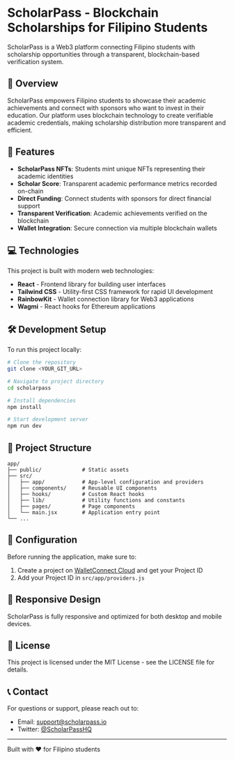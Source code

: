 # ScholarPass - Blockchain Scholarships for Filipino Students

ScholarPass is a Web3 platform connecting Filipino students with scholarship opportunities through a transparent, blockchain-based verification system.

## 🌟 Overview

ScholarPass empowers Filipino students to showcase their academic achievements and connect with sponsors who want to invest in their education. Our platform uses blockchain technology to create verifiable academic credentials, making scholarship distribution more transparent and efficient.

## 🚀 Features

- **ScholarPass NFTs**: Students mint unique NFTs representing their academic identities
- **Scholar Score**: Transparent academic performance metrics recorded on-chain
- **Direct Funding**: Connect students with sponsors for direct financial support
- **Transparent Verification**: Academic achievements verified on the blockchain
- **Wallet Integration**: Secure connection via multiple blockchain wallets

## 💻 Technologies

This project is built with modern web technologies:

- **React** - Frontend library for building user interfaces
- **Tailwind CSS** - Utility-first CSS framework for rapid UI development
- **RainbowKit** - Wallet connection library for Web3 applications
- **Wagmi** - React hooks for Ethereum applications

## 🛠️ Development Setup

To run this project locally:

```bash
# Clone the repository
git clone <YOUR_GIT_URL>

# Navigate to project directory
cd scholarpass

# Install dependencies
npm install

# Start development server
npm run dev
```

## 🔄 Project Structure

```
app/
├── public/             # Static assets
├── src/
│   ├── app/            # App-level configuration and providers
│   ├── components/     # Reusable UI components
│   ├── hooks/          # Custom React hooks
│   ├── lib/            # Utility functions and constants
│   ├── pages/          # Page components
│   └── main.jsx        # Application entry point
└── ...
```

## 🚧 Configuration

Before running the application, make sure to:

1. Create a project on [WalletConnect Cloud](https://cloud.walletconnect.com/) and get your Project ID
2. Add your Project ID in `src/app/providers.js`

## 📱 Responsive Design

ScholarPass is fully responsive and optimized for both desktop and mobile devices.

## 📄 License

This project is licensed under the MIT License - see the LICENSE file for details.

## 📞 Contact

For questions or support, please reach out to:
- Email: support@scholarpass.io
- Twitter: [@ScholarPassHQ](https://twitter.com/ScholarPassHQ)

---

Built with ❤️ for Filipino students